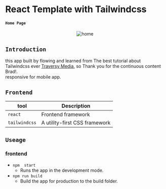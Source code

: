 # React Template with Tailwindcss

#### `Home Page `

<p align="center">
    <img alt="home" src="https://res.cloudinary.com/for-learning-and-training/image/upload/v1657626755/Screen%20Website/screencapture-localhost-3000-2022-07-10-12_43_54_vju0zn.png">
</p>

## `Introduction`

 
 this app built by flowing and learned from The best tutorial about Tailwindcss ever [Traversy Media](https://www.youtube.com/watch?v=dFgzHOX84xQ&t=3257s), so Thank you for the continuous content Brad!.\
 responsive for mobile app.

## `Frontend`

| tool                    |  Description                                             |
| ----------------------- |  ------------------------------------------------------- |
| `react`                 |  Frontend framework                                      |
| `tailwindcss`           |  A utility-first CSS framework                           |

## `Useage`

### frontend

- `npm  start`
   - Runs the app in the development mode.
- `npm run build`
   - Build the app for production to the build folder.
